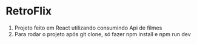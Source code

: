 # RetroFlix
1. Projeto feito em React utilizando consumindo Api de filmes
2. Para rodar o projeto após git clone, só fazer npm install e npm run dev
